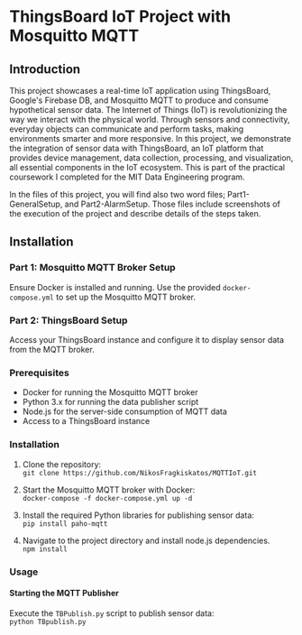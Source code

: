 # ThingsBoard IoT Project with Mosquitto MQTT

## Introduction

This project showcases a real-time IoT application using ThingsBoard, Google's Firebase DB, and Mosquitto MQTT to produce and consume hypothetical sensor data. The Internet of Things (IoT) is revolutionizing the way we interact with the physical world. Through sensors and connectivity, everyday objects can communicate and perform tasks, making environments smarter and more responsive. In this project, we demonstrate the integration of sensor data with ThingsBoard, an IoT platform that provides device management, data collection, processing, and visualization, all essential components in the IoT ecosystem. This is part of the practical coursework I completed for the MIT Data Engineering program.  

In the files of this project, you will find also two word files; Part1-GeneralSetup, and Part2-AlarmSetup. Those files include screenshots of the execution of the project and describe details of the steps taken.

## Installation
  
### Part 1: Mosquitto MQTT Broker Setup
Ensure Docker is installed and running. Use the provided `docker-compose.yml` to set up the Mosquitto MQTT broker.

### Part 2: ThingsBoard Setup
Access your ThingsBoard instance and configure it to display sensor data from the MQTT broker.

### Prerequisites
- Docker for running the Mosquitto MQTT broker
- Python 3.x for running the data publisher script
- Node.js for the server-side consumption of MQTT data
- Access to a ThingsBoard instance
  
### Installation
1. Clone the repository:  
`git clone https://github.com/NikosFragkiskatos/MQTTIoT.git`  

2. Start the Mosquitto MQTT broker with Docker:  
`docker-compose -f docker-compose.yml up -d`

3. Install the required Python libraries for publishing sensor data:  
`pip install paho-mqtt`

4. Navigate to the project directory and install node.js dependencies.  
`npm install`

### Usage  
#### Starting the MQTT Publisher  
Execute the `TBPublish.py` script to publish sensor data:  
`python TBpublish.py`  

